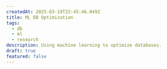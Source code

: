 ```yaml
---
createdAt: 2025-03-19T22:45:46.049Z
title: ML DB Optimization
tags:
  - db
  - ml
  - research
description: Using machine learning to optimize databases.
draft: true
featured: false
---
```


